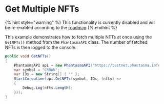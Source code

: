 # Get Multiple NFTs

{% hint style="warning" %}
This functionality is currently disabled and will be re‑enabled according to the [roadmap](https://phantasma.info/blockchain#roadmap)
{% endhint %}

This example demonstrates how to fetch multiple NFTs at once using the `GetNFTs()` method from the `PhantasmaAPI` class. The number of fetched NFTs is then logged to the console.

```csharp
public void GetNFTs()
{
    PhantasmaAPI api = new PhantasmaAPI("https://testnet.phantasma.info/rpc");
    var symbol = "CROWN";
    var IDs = new String[] { "" };
    StartCoroutine(api.GetNFTs(symbol, IDs, (nfts) =>
    {
        Debug.Log(nfts.Length);
    }));
}
```
